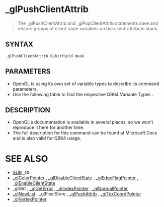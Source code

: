 # _glPushClientAttrib
> The _glPushClientAttrib and _glPopClientAttrib statements save and restore groups of client-state variables on the client-attribute stack.

## SYNTAX
`_glPushClientAttrib GLbitfield mask`

## PARAMETERS
* OpenGL is using its own set of variable types to describe its command parameters.
* Use the following table to find the respective QB64 Variable Types .


## DESCRIPTION
* OpenGL's documentation is available in several places, so we won't reproduce it here for another time.
* The full description for this command can be found at Microsoft Docs and is also valid for QB64 usage.


# SEE ALSO
* [SUB](SUB.md) _GL
* [_glColorPointer](_glColorPointer.md) , [_glDisableClientState](_glDisableClientState.md) , [_glEdgeFlagPointer](_glEdgeFlagPointer.md) , [_glEnableClientState](_glEnableClientState.md)
* _glGet , [_glGetError](_glGetError.md) , [_glIndexPointer](_glIndexPointer.md) , [_glNormalPointer](_glNormalPointer.md)
* [_glNewList](_glNewList.md) , _glPixelStore , [_glPushAttrib](_glPushAttrib.md) , [_glTexCoordPointer](_glTexCoordPointer.md)
* [_glVertexPointer](_glVertexPointer.md)

